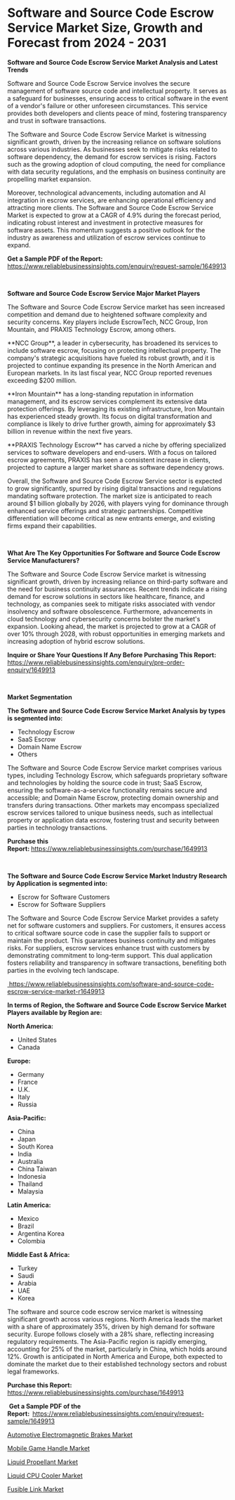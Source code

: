 <p><h1>Software and Source Code Escrow Service Market Size, Growth and Forecast from 2024 - 2031</h1></p><p><strong>Software and Source Code Escrow Service Market Analysis and Latest Trends</strong></p>
<p><p>Software and Source Code Escrow Service involves the secure management of software source code and intellectual property. It serves as a safeguard for businesses, ensuring access to critical software in the event of a vendor's failure or other unforeseen circumstances. This service provides both developers and clients peace of mind, fostering transparency and trust in software transactions.</p><p>The Software and Source Code Escrow Service Market is witnessing significant growth, driven by the increasing reliance on software solutions across various industries. As businesses seek to mitigate risks related to software dependency, the demand for escrow services is rising. Factors such as the growing adoption of cloud computing, the need for compliance with data security regulations, and the emphasis on business continuity are propelling market expansion. </p><p>Moreover, technological advancements, including automation and AI integration in escrow services, are enhancing operational efficiency and attracting more clients. The Software and Source Code Escrow Service Market is expected to grow at a CAGR of 4.9% during the forecast period, indicating robust interest and investment in protective measures for software assets. This momentum suggests a positive outlook for the industry as awareness and utilization of escrow services continue to expand.</p></p>
<p><strong>Get a Sample PDF of the Report:&nbsp;</strong> <a href="https://www.reliablebusinessinsights.com/enquiry/request-sample/1649913?utm_campaign=39&utm_medium=2&utm_source=Github&utm_content=ia&utm_term=26092024&utm_id=software-and-source-code-escrow-service">https://www.reliablebusinessinsights.com/enquiry/request-sample/1649913</a></p>
<p>&nbsp;</p>
<p><strong>Software and Source Code Escrow Service Major Market Players</strong></p>
<p><p>The Software and Source Code Escrow Service market has seen increased competition and demand due to heightened software complexity and security concerns. Key players include EscrowTech, NCC Group, Iron Mountain, and PRAXIS Technology Escrow, among others.</p><p>**NCC Group**, a leader in cybersecurity, has broadened its services to include software escrow, focusing on protecting intellectual property. The company's strategic acquisitions have fueled its robust growth, and it is projected to continue expanding its presence in the North American and European markets. In its last fiscal year, NCC Group reported revenues exceeding $200 million.</p><p>**Iron Mountain** has a long-standing reputation in information management, and its escrow services complement its extensive data protection offerings. By leveraging its existing infrastructure, Iron Mountain has experienced steady growth. Its focus on digital transformation and compliance is likely to drive further growth, aiming for approximately $3 billion in revenue within the next five years.</p><p>**PRAXIS Technology Escrow** has carved a niche by offering specialized services to software developers and end-users. With a focus on tailored escrow agreements, PRAXIS has seen a consistent increase in clients, projected to capture a larger market share as software dependency grows.</p><p>Overall, the Software and Source Code Escrow Service sector is expected to grow significantly, spurred by rising digital transactions and regulations mandating software protection. The market size is anticipated to reach around $1 billion globally by 2026, with players vying for dominance through enhanced service offerings and strategic partnerships. Competitive differentiation will become critical as new entrants emerge, and existing firms expand their capabilities.</p></p>
<p>&nbsp;</p>
<p><strong>What Are The Key Opportunities For Software and Source Code Escrow Service Manufacturers?</strong></p>
<p><p>The Software and Source Code Escrow Service market is witnessing significant growth, driven by increasing reliance on third-party software and the need for business continuity assurances. Recent trends indicate a rising demand for escrow solutions in sectors like healthcare, finance, and technology, as companies seek to mitigate risks associated with vendor insolvency and software obsolescence. Furthermore, advancements in cloud technology and cybersecurity concerns bolster the market's expansion. Looking ahead, the market is projected to grow at a CAGR of over 10% through 2028, with robust opportunities in emerging markets and increasing adoption of hybrid escrow solutions.</p></p>
<p><strong>Inquire or Share Your Questions If Any Before Purchasing This Report:</strong> <a href="https://www.reliablebusinessinsights.com/enquiry/pre-order-enquiry/1649913?utm_campaign=39&utm_medium=2&utm_source=Github&utm_content=ia&utm_term=26092024&utm_id=software-and-source-code-escrow-service">https://www.reliablebusinessinsights.com/enquiry/pre-order-enquiry/1649913</a></p>
<p>&nbsp;</p>
<p><strong>Market Segmentation</strong></p>
<p><strong>The Software and Source Code Escrow Service Market Analysis by types is segmented into:</strong></p>
<p><ul><li>Technology Escrow</li><li>SaaS Escrow</li><li>Domain Name Escrow</li><li>Others</li></ul></p>
<p><p>The Software and Source Code Escrow Service market comprises various types, including Technology Escrow, which safeguards proprietary software and technologies by holding the source code in trust; SaaS Escrow, ensuring the software-as-a-service functionality remains secure and accessible; and Domain Name Escrow, protecting domain ownership and transfers during transactions. Other markets may encompass specialized escrow services tailored to unique business needs, such as intellectual property or application data escrow, fostering trust and security between parties in technology transactions.</p></p>
<p><strong>Purchase this Report:&nbsp;</strong><a href="https://www.reliablebusinessinsights.com/purchase/1649913?utm_campaign=39&utm_medium=2&utm_source=Github&utm_content=ia&utm_term=26092024&utm_id=software-and-source-code-escrow-service">https://www.reliablebusinessinsights.com/purchase/1649913</a></p>
<p>&nbsp;</p>
<p><strong>The Software and Source Code Escrow Service Market Industry Research by Application is segmented into:</strong></p>
<p><ul><li>Escrow for Software Customers</li><li>Escrow for Software Suppliers</li></ul></p>
<p><p>The Software and Source Code Escrow Service Market provides a safety net for software customers and suppliers. For customers, it ensures access to critical software source code in case the supplier fails to support or maintain the product. This guarantees business continuity and mitigates risks. For suppliers, escrow services enhance trust with customers by demonstrating commitment to long-term support. This dual application fosters reliability and transparency in software transactions, benefiting both parties in the evolving tech landscape.</p></p>
<p><a href="https://www.reliablebusinessinsights.com/software-and-source-code-escrow-service-market-r1649913?utm_campaign=39&utm_medium=2&utm_source=Github&utm_content=ia&utm_term=26092024&utm_id=software-and-source-code-escrow-service">&nbsp;https://www.reliablebusinessinsights.com/software-and-source-code-escrow-service-market-r1649913</a></p>
<p><strong>In terms of Region, the Software and Source Code Escrow Service Market Players available by Region are:</strong></p>
<p>
    <p> <strong> North America: </strong>
        <ul>
            <li>United States</li>
            <li>Canada</li>
        </ul>
        </p> 
    <p> <strong> Europe: </strong>
        <ul>
            <li>Germany</li>
            <li>France</li>
            <li>U.K.</li>
            <li>Italy</li>
            <li>Russia</li>
        </ul>
        </p> 
    <p> <strong> Asia-Pacific: </strong>
        <ul>
            <li>China</li>
            <li>Japan</li>
            <li>South Korea</li>
            <li>India</li>
            <li>Australia</li>
            <li>China Taiwan</li>
            <li>Indonesia</li>
            <li>Thailand</li>
            <li>Malaysia</li>
        </ul>
        </p> 
    <p> <strong> Latin America: </strong>
        <ul>
            <li>Mexico</li>
            <li>Brazil</li>
            <li>Argentina Korea</li>
            <li>Colombia</li>
        </ul>
        </p> 
    <p> <strong> Middle East & Africa: </strong>
        <ul>
            <li>Turkey</li>
            <li>Saudi</li>
            <li>Arabia</li>
            <li>UAE</li>
            <li>Korea</li>
        </ul>
    </p>
    </p>
<p><p>The software and source code escrow service market is witnessing significant growth across various regions. North America leads the market with a share of approximately 35%, driven by high demand for software security. Europe follows closely with a 28% share, reflecting increasing regulatory requirements. The Asia-Pacific region is rapidly emerging, accounting for 25% of the market, particularly in China, which holds around 12%. Growth is anticipated in North America and Europe, both expected to dominate the market due to their established technology sectors and robust legal frameworks.</p></p>
<p><strong>Purchase this Report: </strong><a href="https://www.reliablebusinessinsights.com/purchase/1649913?utm_campaign=39&utm_medium=2&utm_source=Github&utm_content=ia&utm_term=26092024&utm_id=software-and-source-code-escrow-service">https://www.reliablebusinessinsights.com/purchase/1649913</a></p>
<p>&nbsp;<strong>Get a Sample PDF of the Report:&nbsp;&nbsp;</strong><a href="https://www.reliablebusinessinsights.com/enquiry/request-sample/1649913?utm_campaign=39&utm_medium=2&utm_source=Github&utm_content=ia&utm_term=26092024&utm_id=software-and-source-code-escrow-service">https://www.reliablebusinessinsights.com/enquiry/request-sample/1649913</a></p>
<p><strong></strong></p>
<p><p><a href="https://github.com/ChristianClark406/Market-Research-Report-List-1/blob/main/automotive-electromagnetic-brakes-market.md?utm_campaign=39&utm_medium=2&utm_source=Github&utm_content=ia&utm_term=26092024&utm_id=software-and-source-code-escrow-service">Automotive Electromagnetic Brakes Market</a></p><p><a href="https://issuu.com/reportprime-2/docs/mobile-game-handle-market-size-2030_7c94783355373e?utm_campaign=39&utm_medium=2&utm_source=Github&utm_content=ia&utm_term=26092024&utm_id=software-and-source-code-escrow-service">Mobile Game Handle Market</a></p><p><a href="https://www.linkedin.com/pulse/liquid-propellant-market-industry-landscape-growth-trajectories-ajdgc?trackingId=2MMAp4eSS1Kmc0JHj5o8nw%3D%3D&utm_campaign=39&utm_medium=2&utm_source=Github&utm_content=ia&utm_term=26092024&utm_id=software-and-source-code-escrow-service">Liquid Propellant Market</a></p><p><a href="https://issuu.com/reportprime-2/docs/liquid-cpu-cooler-market-size-2030._86e79ec7a21f51?utm_campaign=39&utm_medium=2&utm_source=Github&utm_content=ia&utm_term=26092024&utm_id=software-and-source-code-escrow-service">Liquid CPU Cooler Market</a></p><p><a href="https://www.linkedin.com/pulse/global-fusible-link-market-trends-analysis-future-growth-prospects-zp7pe?trackingId=Lx1WffCMSpmHF7YQZEUn%2BQ%3D%3D&utm_campaign=39&utm_medium=2&utm_source=Github&utm_content=ia&utm_term=26092024&utm_id=software-and-source-code-escrow-service">Fusible Link Market</a></p></p>